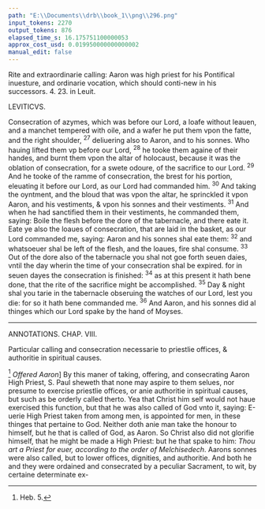 ```yaml
---
path: "E:\\Documents\\drb\\book_1\\png\\296.png"
input_tokens: 2270
output_tokens: 876
elapsed_time_s: 16.175751100000053
approx_cost_usd: 0.019950000000000002
manual_edit: false
---
```

<aside>Rite and extraordinarie calling: Aaron was high priest for his Pontifical inuesture, and ordinarie vocation, which should conti-new in his successors. 4. 23. in Leuit.</aside>

LEVITICVS.

Consecration of azymes, which was before our Lord, a loafe without leauen, and a manchet tempered with oile, and a wafer he put them vpon the fatte, and the right shoulder, <sup>27</sup> deliuering also to Aaron, and to his sonnes. Who hauing lifted them vp before our Lord, <sup>28</sup> he tooke them againe of their handes, and burnt them vpon the altar of holocaust, because it was the oblation of consecration, for a swete odoure, of the sacrifice to our Lord. <sup>29</sup> And he tooke of the ramme of consecration, the brest for his portion, eleuating it before our Lord, as our Lord had commanded him. <sup>30</sup> And taking the oyntment, and the bloud that was vpon the altar, he sprinckled it vpon Aaron, and his vestiments, & vpon his sonnes and their vestiments. <sup>31</sup> And when he had sanctified them in their vestiments, he commanded them, saying: Boile the flesh before the dore of the tabernacle, and there eate it. Eate ye also the loaues of consecration, that are laid in the basket, as our Lord commanded me, saying: Aaron and his sonnes shal eate them: <sup>32</sup> and whatsoeuer shal be left of the flesh, and the loaues, fire shal consume. <sup>33</sup> Out of the dore also of the tabernacle you shal not goe forth seuen daies, vntil the day wherin the time of your consecration shal be expired. for in seuen dayes the consecration is finished: <sup>34</sup> as at this present it hath bene done, that the rite of the sacrifice might be accomplished. <sup>35</sup> Day & night shal you tarie in the tabernacle obseruing the watches of our Lord, lest you die: for so it hath bene commanded me. <sup>36</sup> And Aaron, and his sonnes did al thinges which our Lord spake by the hand of Moyses.

<hr>

ANNOTATIONS.
CHAP. VIII.

<aside>Particular calling and consecration necessarie to priestlie offices, & authoritie in spiritual causes.</aside>

[^1] *Offered Aaron*] By this maner of taking, offering, and consecrating Aaron High Priest, S. Paul sheweth that none may aspire to them selues, nor presume to exercise priestlie offices, or anie authoritie in spiritual causes, but such as be orderly called therto. Yea that Christ him self would not haue exercised this function, but that he was also called of God vnto it, saying: E-uerie High Priest taken from among men, is appointed for men, in these thinges that pertaine to God. Neither doth anie man take the honour to himself, but he that is called of God, as Aaron. So Christ also did not glorifie himself, that he might be made a High Priest: but he that spake to him: *Thou art a Priest for euer, according to the order of Melchisedech*. Aarons sonnes were also called, but to lower offices, dignities, and authoritie. And both he and they were ordained and consecrated by a peculiar Sacrament, to wit, by certaine determinate ex-

[^1]: Heb. 5.